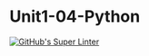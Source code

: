 # Unit1-04-Python
[![GitHub's Super Linter](https://github.com/ICS3U-Programming-NicR/Unit1-04-Python/workflows/GitHub's%20Super%20Linter/badge.svg)](https://github.com/ICS3U-Programming-NicR/Unit1-04-Python/actions)
